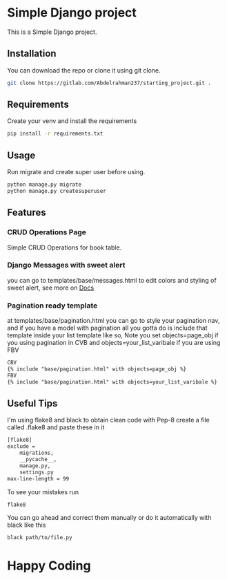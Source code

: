 # Simple Django project

This is a Simple Django project.

## Installation

You can download the repo or clone it using git clone.

```bash
git clone https://gitlab.com/Abdelrahman237/starting_project.git .
```

## Requirements
Create your venv and install the requirements

```bash
pip install -r requirements.txt
```

## Usage

Run migrate and create super user before using.
```bash
python manage.py migrate
python manage.py createsuperuser
```

## Features 
### CRUD Operations Page

Simple CRUD Operations for book table.



### Django Messages with sweet alert
you can go to templates/base/messages.html to edit colors and styling of sweet alert, see more on [Docs](https://sweetalert2.github.io/)

### Pagination ready template
at templates/base/pagination.html you can go to style your pagination nav, and if you have a model with pagination all you gotta do is include that template inside your list template like so, Note you set objects=page_obj if you using pagination in CVB and objects=your_list_varibale if you are using FBV
```html
CBV
{% include "base/pagination.html" with objects=page_obj %}
FBV
{% include "base/pagination.html" with objects=your_list_varibale %}
```

## Useful Tips

I'm using flake8 and black to obtain clean code with Pep-8
create a file called .flake8
and paste these in it

```bash
[flake8]
exclude =
    migrations,
    __pycache__,
    manage.py,
    settings.py
max-line-length = 99
```

To see your mistakes run
```bash
flake8
```

You can go ahead and correct them manually or do it automatically with black like this

```bash
black path/to/file.py
```

# Happy Coding